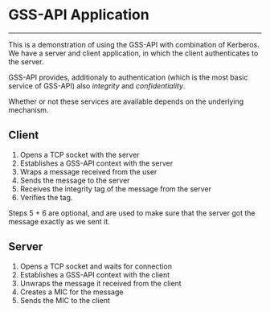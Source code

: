 
# GSS-API Application
---

This is a demonstration of using the GSS-API with combination of Kerberos.
We have a server and client application, in which the client authenticates to the server.

GSS-API provides, additionaly to authentication (which is the most basic service of GSS-API)
also _integrity_ and _confidentiality_.

Whether or not these services are available depends on the underlying mechanism.

## Client
1. Opens a TCP socket with the server
2. Establishes a GSS-API context with the server
3. Wraps a message received from the user
4. Sends the message to the server
5. Receives the integrity tag of the message from the server
6. Verifies the tag.

Steps 5 + 6 are optional, and are used to make sure that the server got the message exactly as we sent it.

## Server
1. Opens a TCP socket and waits for connection
2. Establishes a GSS-API context with the client
3. Unwraps the message it received from the client
4. Creates a MIC for the message
5. Sends the MIC to the client
